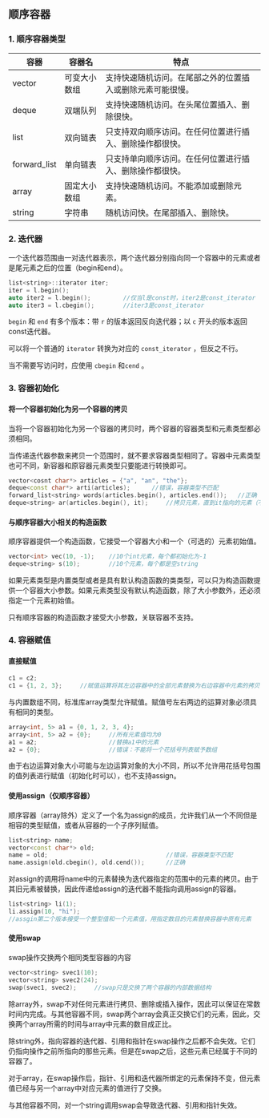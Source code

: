## 顺序容器

### 1.  顺序容器类型

| 容器         | 容器名       | 特点                                                       |
| ------------ | ------------ | ---------------------------------------------------------- |
| vector       | 可变大小数组 | 支持快速随机访问。在尾部之外的位置插入或删除元素可能很慢。 |
| deque        | 双端队列     | 支持快速随机访问。在头尾位置插入、删除很快。               |
| list         | 双向链表     | 只支持双向顺序访问。在任何位置进行插入、删除操作都很快。   |
| forward_list | 单向链表     | 只支持单向顺序访问。在任何位置进行插入、删除操作都很快。   |
| array        | 固定大小数组 | 支持快速随机访问。不能添加或删除元素。                     |
| string       | 字符串       | 随机访问快。在尾部插入、删除快。                           |

### 2. 迭代器

一个迭代器范围由一对迭代器表示，两个迭代器分别指向同一个容器中的元素或者是尾元素之后的位置（begin和end）。

```c++
list<string>::iterator iter;
iter = l.begin();
auto iter2 = l.begin();			//仅当l是const时，iter2是const_iterator
auto iter3 = l.cbegin();		//iter3是const_iterator
```

`begin` 和 `end` 有多个版本：带 `r` 的版本返回反向迭代器；以 `c` 开头的版本返回const迭代器。

可以将一个普通的 `iterator` 转换为对应的 `const_iterator` ，但反之不行。

当不需要写访问时，应使用 `cbegin` 和`cend` 。

### 3. 容器初始化

#### 将一个容器初始化为另一个容器的拷贝

当将一个容器初始化为另一个容器的拷贝时，两个容器的容器类型和元素类型都必须相同。

当传递迭代器参数来拷贝一个范围时，就不要求容器类型相同了。容器中元素类型也可不同，新容器和原容器元素类型只要能进行转换即可。

```c++
vector<cosnt char*> articles = {"a", "an", "the"};
deque<const char*> arti(articles);		//错误，容器类型不匹配
forward_list<string> words(articles.begin(), articles.end());	//正确
deque<string> ar(articles.begin(), it);		//拷贝元素，直到it指向的元素（不包括it指向的元素）
```

#### 与顺序容器大小相关的构造函数

顺序容器提供一个构造函数，它接受一个容器大小和一个（可选的）元素初始值。

```c++
vector<int> vec(10, -1);	//10个int元素，每个都初始化为-1
deque<string> s(10);		//10个元素，每个都是空string
```

如果元素类型是内置类型或者是具有默认构造函数的类类型，可以只为构造函数提供一个容器大小参数。如果元素类型没有默认构造函数，除了大小参数外，还必须指定一个元素初始值。

只有顺序容器的构造函数才接受大小参数，关联容器不支持。

### 4. 容器赋值

#### 直接赋值

```c++
c1 = c2;
c1 = {1, 2, 3};		//赋值运算将其左边容器中的全部元素替换为右边容器中元素的拷贝
```

与内置数组不同，标准库array类型允许赋值。赋值号左右两边的运算对象必须具有相同的类型。

```c++
array<int, 5> a1 = {0, 1, 2, 3, 4};
array<int, 5> a2 = {0};		//所有元素值均为0
a1 = a2;					//替换a1中的元素
a2 = {0};					//错误：不能将一个花括号列表赋予数组
```

由于右边运算对象大小可能与左边运算对象的大小不同，所以不允许用花括号包围的值列表进行赋值（初始化时可以），也不支持assign。

#### 使用assign（仅顺序容器）

顺序容器（array除外）定义了一个名为assign的成员，允许我们从一个不同但是相容的类型赋值，或者从容器的一个子序列赋值。

```c++
list<string> name;
vector<const char*> old;
name = old;									//错误，容器类型不匹配
name.assign(old.cbegin(), old.cend());		//正确
```

对assign的调用将name中的元素替换为迭代器指定的范围中的元素的拷贝。由于其旧元素被替换，因此传递给assign的迭代器不能指向调用assign的容器。

```c++
list<string> li(1);
li.assign(10, "hi");	
//assgin第二个版本接受一个整型值和一个元素值，用指定数目的元素替换容器中原有元素
```

#### 使用swap

swap操作交换两个相同类型容器的内容

```c++
vector<string> svec1(10);
vector<string> svec2(24);
swap(svec1, svec2);		//swap只是交换了两个容器的内部数据结构
```

除array外，swap不对任何元素进行拷贝、删除或插入操作，因此可以保证在常数时间内完成。与其他容器不同，swap两个array会真正交换它们的元素，因此，交换两个array所需的时间与array中元素的数目成正比。

除string外，指向容器的迭代器、引用和指针在swap操作之后都不会失效。它们仍指向操作之前所指向的那些元素。但是在swap之后，这些元素已经属于不同的容器了。

对于array，在swap操作后，指针、引用和迭代器所绑定的元素保持不变，但元素值已经与另一个array中对应元素的值进行了交换。

与其他容器不同，对一个string调用swap会导致迭代器、引用和指针失效。


















































